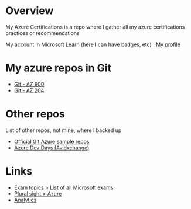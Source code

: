 # Overview

My Azure Certifications is a repo where I gather all my azure certifications practices or recommendations

My account in Microsoft Learn (here I can have badges, etc) : [My profile](https://learn.microsoft.com/en-us/users/UlysesRicoreaUSTMX-7620)
# My azure repos in Git

- [Git - AZ 900](https://github.com/ulysesrico33/az-900-exam.git)
- [Git - AZ 204](https://github.com/ulysesrico33/az-204-exam.git)

# Other repos

List of other repos, not mine, where I backed up

- [Official Git Azure sample repos](https://github.com/orgs/Azure-Samples/repositories)
- [Azure Dev Days (Avidxchange)](https://github.com/microsoft/azure-dev-day)

# Links

- [Exam topics > List of all Microsoft exams](https://www.examtopics.com/exams/microsoft/)
- [Plural sight > Azure](https://app.pluralsight.com/channels/details/dc292557-a9f7-47b7-a938-341c4f36f188?s=1)
- [Analytics](https://github.com/ulysesrico33/myAzureCertifications/wiki)
